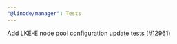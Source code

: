 ```yaml
---
"@linode/manager": Tests
---
```


Add LKE-E node pool configuration update tests ([#12961](https://github.com/linode/manager/pull/12961))
